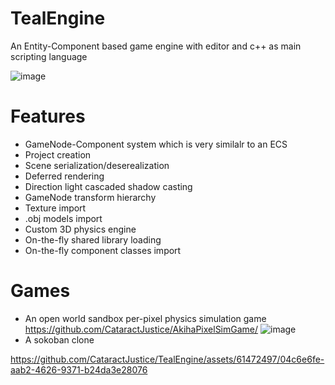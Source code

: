 # TealEngine
An Entity-Component based game engine with editor and c++ as main scripting language

![image](https://github.com/CataractJustice/TealEngine/assets/61472497/cc07005d-49a2-44cb-a26b-24ab43d784cd)


# Features
- GameNode-Component system which is very similalr to an ECS
- Project creation
- Scene serialization/deserealization
- Deferred rendering
- Direction light cascaded shadow casting
- GameNode transform hierarchy
- Texture import
- .obj models import
- Custom 3D physics engine
- On-the-fly shared library loading
- On-the-fly component classes import

# Games
- An open world sandbox per-pixel physics simulation game https://github.com/CataractJustice/AkihaPixelSimGame/
![image](https://user-images.githubusercontent.com/61472497/253823175-d6e7b55d-22ab-4c60-825a-728b462553b4.png)
- A sokoban clone
  
https://github.com/CataractJustice/TealEngine/assets/61472497/04c6e6fe-aab2-4626-9371-b24da3e28076

